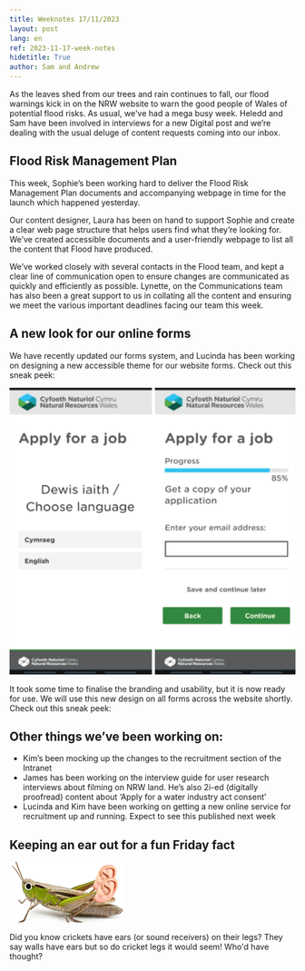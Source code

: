 ```yaml
---
title: Weeknotes 17/11/2023
layout: post
lang: en
ref: 2023-11-17-week-notes
hidetitle: True
author: Sam and Andrew
---
```

As the leaves shed from our trees and rain continues to fall, our flood warnings kick in on the NRW website to warn the good people of Wales of potential flood risks. As usual, we've had a mega busy week. Heledd and Sam have been involved in interviews for a new Digital post and we’re dealing with the usual deluge of content requests coming into our inbox.

## Flood Risk Management Plan ##
This week, Sophie’s been working hard to deliver the Flood Risk Management Plan documents and accompanying webpage in time for the launch which happened yesterday.

Our content designer, Laura has been on hand to support Sophie and create a clear web page structure that helps users find what they’re looking for. 
We’ve created accessible documents and a user-friendly webpage to list all the content that Flood have produced. 

We’ve worked closely with several contacts in the Flood team, and kept a clear line of communication open to ensure changes are communicated as quickly and efficiently as possible. Lynette, on the Communications team has also been a great support to us in collating all the content and ensuring we meet the various important deadlines facing our team this week. 

## A new look for our online forms ##
We have recently updated our forms system, and Lucinda has been working on designing a new accessible theme for our website forms.
Check out this sneak peek:

![New look forms](https://github.com/nrw-digital/week-notes/blob/c980d3d1a11ce221733ab4ae364d7ad7e8c77923/images/newlookSS.png?raw=true)

It took some time to finalise the branding and usability, but it is now ready for use. We will use this new design on all forms across the website shortly.
Check out this sneak peek:


## Other things we’ve been working on: ##
+ Kim’s been mocking up the changes to the recruitment section of the Intranet 
+ James has been working on the interview guide for user research interviews about filming on NRW land. He’s also 2i-ed (digitally proofread) content about ‘Apply for a water industry act consent’
+ Lucinda and Kim have been working on getting a new online service for recruitment up and running. Expect to see this published next week


## Keeping an ear out for a fun Friday fact ##
![Cricket ears](https://github.com/nrw-digital/week-notes/blob/02a7e0dc9be8d15e613dc842be2698773010adde/images/cricketear.png?raw=true)

Did you know crickets have ears (or sound receivers) on their legs? They say walls have ears but so do cricket legs it would seem! Who'd have thought?
